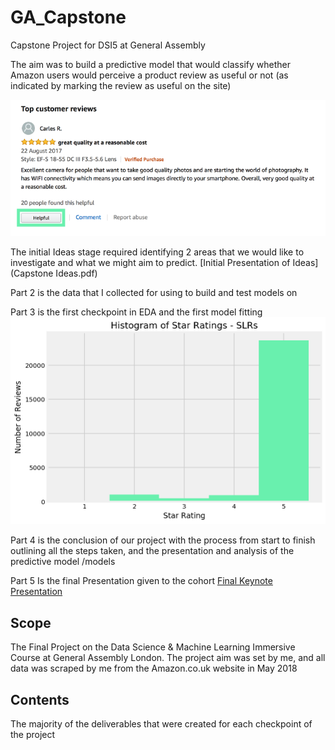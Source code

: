 # GA_Capstone
Capstone Project for DSI5 at General Assembly

The aim was to build a predictive model that would classify whether Amazon users would perceive a product review as useful or not (as indicated by marking the review as useful on the site)

![Image of Customer Review](/images/Review_Image_03.png)

The initial Ideas stage required identifying 2 areas that we would like to investigate and what we might aim to predict.
[Initial Presentation of Ideas](Capstone Ideas.pdf)

Part 2 is the data that I collected for using to build and test models on

Part 3 is the first checkpoint in EDA and the first model fitting
![Example of EDA](/Part%203/images/slr_star_hist.png)

Part 4 is the conclusion of our project with the process from start to finish outlining all the steps taken, and the presentation and analysis of the predictive model /models

Part 5 Is the final Presentation given to the cohort
[Final Keynote Presentation](Capstone%20Final.pdf)

## Scope
The Final Project on the Data Science & Machine Learning Immersive Course at General Assembly London. The project aim was set by me, and all data was scraped by me from the Amazon.co.uk website in May 2018

## Contents
The majority of the deliverables that were created for each checkpoint of the project
